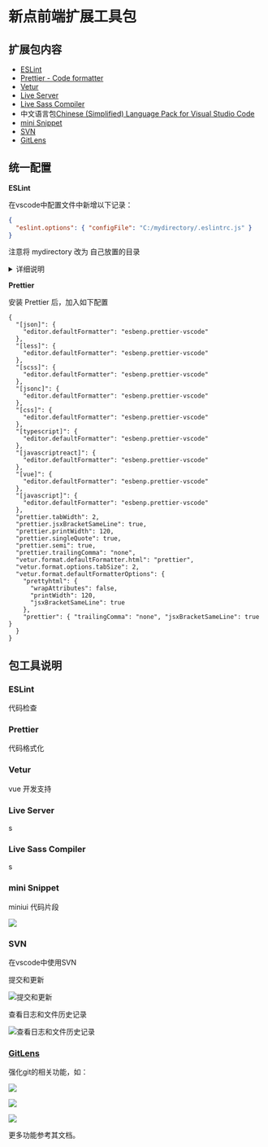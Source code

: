 # 新点前端扩展工具包

## 扩展包内容

- [ESLint](https://marketplace.visualstudio.com/items?itemName=dbaeumer.vscode-eslint)
- [Prettier - Code formatter](https://marketplace.visualstudio.com/items?itemName=esbenp.prettier-vscode)
- [Vetur](https://marketplace.visualstudio.com/items?itemName=octref.vetur)
- [Live Server](https://marketplace.visualstudio.com/items?itemName=ritwickdey.LiveServer)
- [Live Sass Compiler](https://marketplace.visualstudio.com/items?itemName=ritwickdey.live-sass)
- 中文语言包[Chinese (Simplified) Language Pack for Visual Studio Code](https://marketplace.visualstudio.com/items?itemName=MS-CEINTL.vscode-language-pack-zh-hans)
- [mini Snippet](https://marketplace.visualstudio.com/items?itemName=littleSean.minisnippet)
- [SVN](https://marketplace.visualstudio.com/items?itemName=johnstoncode.svn-scm)
- [GitLens](https://marketplace.visualstudio.com/items?itemName=eamodio.gitlens)

## 统一配置

**ESLint**

在vscode中配置文件中新增以下记录：

```json
{
  "eslint.options": { "configFile": "C:/mydirectory/.eslintrc.js" }
}
```

注意将 mydirectory 改为 自己放置的目录

<details>
    <summary>详细说明</summary>

eslint 安装

使用如下命令全局安装 eslint

```sh
npm install -g eslint --registry=https://registry.npm.taobao.org/
```

> 需要已经安装nodejs，未安装请前往 [https://nodejs.org/zh-cn/](https://nodejs.org/zh-cn/)下载安装

使用此配置

**方式一：** 单个项目使用

直接将此配置文件拷贝到项目根目录下即可

**方式二：** 全部项目使用

在vscode中配置文件中新增以下记录：

```json
{
  "eslint.options": { "configFile": "C:/mydirectory/.eslintrc.js" }
}
```

注意将 mydirectory 改为 自己放置的目录

操作步骤如下：

![](images/2021-02-03-14-48-05.png)

![](images/2021-02-03-14-48-16.png)

![](images/2021-02-03-14-48-24.png)

</details>

**Prettier**

安装 Prettier 后，加入如下配置

```jsonc
{
  "[json]": {
    "editor.defaultFormatter": "esbenp.prettier-vscode"
  },
  "[less]": {
    "editor.defaultFormatter": "esbenp.prettier-vscode"
  },
  "[scss]": {
    "editor.defaultFormatter": "esbenp.prettier-vscode"
  },
  "[jsonc]": {
    "editor.defaultFormatter": "esbenp.prettier-vscode"
  },
  "[css]": {
    "editor.defaultFormatter": "esbenp.prettier-vscode"
  },
  "[typescript]": {
    "editor.defaultFormatter": "esbenp.prettier-vscode"
  },
  "[javascriptreact]": {
    "editor.defaultFormatter": "esbenp.prettier-vscode"
  },
  "[vue]": {
    "editor.defaultFormatter": "esbenp.prettier-vscode"
  },
  "[javascript]": {
    "editor.defaultFormatter": "esbenp.prettier-vscode"
  },
  "prettier.tabWidth": 2,
  "prettier.jsxBracketSameLine": true,
  "prettier.printWidth": 120,
  "prettier.singleQuote": true,
  "prettier.semi": true,
  "prettier.trailingComma": "none",
  "vetur.format.defaultFormatter.html": "prettier",
  "vetur.format.options.tabSize": 2,
  "vetur.format.defaultFormatterOptions": {
    "prettyhtml": {
      "wrapAttributes": false,
      "printWidth": 120,
      "jsxBracketSameLine": true
    },
    "prettier": { "trailingComma": "none", "jsxBracketSameLine": true }
  }
}
```

## 包工具说明

### ESLint

代码检查

### Prettier

代码格式化

### Vetur

vue 开发支持

### Live Server

s

### Live Sass Compiler

s

### mini Snippet

miniui 代码片段

![](images/mini-snippet.gif)

### SVN

在vscode中使用SVN

提交和更新

![提交和更新](images/2021-02-25-12-07-03.png)

查看日志和文件历史记录

![查看日志和文件历史记录](images/2021-02-25-12-05-21.png)

### [GitLens](https://marketplace.visualstudio.com/items?itemName=eamodio.gitlens)

强化git的相关功能，如：

![](images/gitlen-1.gif)

![](images/gitlen-2.gif)

![](images/gitlen-3.gif)

更多功能参考其文档。

